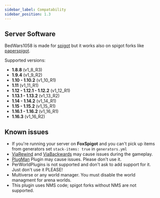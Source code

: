 ```yaml
---
sidebar_label: Compatability
sidebar_position: 1.3
---
```

## Server Software
BedWars1058 is made for [spigot](https://www.spigotmc.org/) but it works also on spigot forks like [paperspigot](https://papermc.io/downloads).

Supported versions:
* **1.8.8** (v1_8_R3)
* **1.9.4** (v1_9_R2)
* **1.10 - 1.10.2** (v1_10_R1)
* **1.11** (v1_11_R1)
* **1.12 - 1.12.1 - 1.12.2** (v1_12_R1)
* **1.13.1 - 1.13.2** (v1_13_R2)
* **1.14 - 1.14.2** (v1_14_R1)
* **1.15 - 1.15.2** (v1_15_R1)
* **1.16.1 - 1.16.2** (v1_16_R1)
* **1.16.3** (v1_16_R2)

## Known issues  
- If you're running your server on **FoxSpigot** and you can't pick up items from generators set `stack-items: true` in `generators.yml`  
- [ViaRewind](https://www.spigotmc.org/resources/viarewind.52109/) and [ViaBackwards](https://www.spigotmc.org/resources/viabackwards.27448/) may cause issues during the gameplay.
- [PlugMan](https://dev.bukkit.org/projects/plugman) Plugin may cause issues. Please don't use it.
- PerWorldPlugins is not supported and don't ask to add support for it. Just don't use it PLEASE!
- Multiverse or any world manager. You must disable the world managment for arena worlds.
- This plugin uses NMS code; spigot forks without NMS are not supported.
